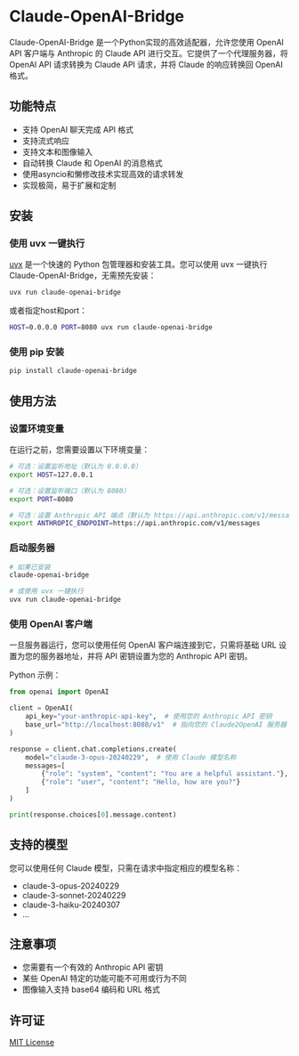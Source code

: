 # Claude-OpenAI-Bridge

Claude-OpenAI-Bridge 是一个Python实现的高效适配器，允许您使用 OpenAI API 客户端与 Anthropic 的 Claude API 进行交互。它提供了一个代理服务器，将 OpenAI API 请求转换为 Claude API 请求，并将 Claude 的响应转换回 OpenAI 格式。

## 功能特点

- 支持 OpenAI 聊天完成 API 格式
- 支持流式响应
- 支持文本和图像输入
- 自动转换 Claude 和 OpenAI 的消息格式
- 使用asyncio和懒修改技术实现高效的请求转发
- 实现极简，易于扩展和定制

## 安装

### 使用 uvx 一键执行

[uvx](https://github.com/astral-sh/uv) 是一个快速的 Python 包管理器和安装工具。您可以使用 uvx 一键执行 Claude-OpenAI-Bridge，无需预先安装：

```bash
uvx run claude-openai-bridge
```

或者指定host和port：

```bash
HOST=0.0.0.0 PORT=8080 uvx run claude-openai-bridge
```

### 使用 pip 安装

```bash
pip install claude-openai-bridge
```

## 使用方法

### 设置环境变量

在运行之前，您需要设置以下环境变量：

```bash
# 可选：设置监听地址（默认为 0.0.0.0）
export HOST=127.0.0.1

# 可选：设置监听端口（默认为 8080）
export PORT=8080

# 可选：设置 Anthropic API 端点（默认为 https://api.anthropic.com/v1/messages）
export ANTHROPIC_ENDPOINT=https://api.anthropic.com/v1/messages
```

### 启动服务器

```bash
# 如果已安装
claude-openai-bridge

# 或使用 uvx 一键执行
uvx run claude-openai-bridge
```

### 使用 OpenAI 客户端

一旦服务器运行，您可以使用任何 OpenAI 客户端连接到它，只需将基础 URL 设置为您的服务器地址，并将 API 密钥设置为您的 Anthropic API 密钥。

Python 示例：

```python
from openai import OpenAI

client = OpenAI(
    api_key="your-anthropic-api-key",  # 使用您的 Anthropic API 密钥
    base_url="http://localhost:8080/v1"  # 指向您的 Claude2OpenAI 服务器
)

response = client.chat.completions.create(
    model="claude-3-opus-20240229",  # 使用 Claude 模型名称
    messages=[
        {"role": "system", "content": "You are a helpful assistant."},
        {"role": "user", "content": "Hello, how are you?"}
    ]
)

print(response.choices[0].message.content)
```

## 支持的模型

您可以使用任何 Claude 模型，只需在请求中指定相应的模型名称：

- claude-3-opus-20240229
- claude-3-sonnet-20240229
- claude-3-haiku-20240307
- ...

## 注意事项

- 您需要有一个有效的 Anthropic API 密钥
- 某些 OpenAI 特定的功能可能不可用或行为不同
- 图像输入支持 base64 编码和 URL 格式

## 许可证

[MIT License](LICENSE)
